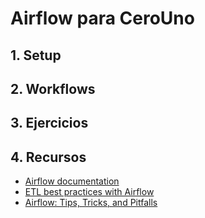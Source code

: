 # Airflow para CeroUno

## 1. Setup
## 2. Workflows
## 3. Ejercicios
## 4. Recursos
* [Airflow documentation](https://airflow.apache.org/index.html)
* [ETL best practices with Airflow](https://gtoonstra.github.io/etl-with-airflow/)
* [Airflow: Tips, Tricks, and Pitfalls](https://medium.com/handy-tech/airflow-tips-tricks-and-pitfalls-9ba53fba14eb)
